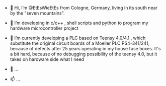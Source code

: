 - 👋 Hi, I’m @EtEsWieEtEs from Cologne, Germany, living in its south near by the "seven mountains".
- 👀 I’m developing in c/c++ , shell scripts and python to program my hardware microcontroller project
- 🌱 I’m currently developing a PLC based on Teensy 4.0/4.1 , 
      which substitute the original circuit boards of a Moeller PLC PS4-341/241, 
      because of defects after 25 years operating in my house fuse boxes.
      It's a bit hard, because of no debugging possibility of the teensy 4.0, but it takes on hardware side what I need
      
- 💞️ ...
- 📫 ...

<!---
EtEsWieEtEs/EtEsWieEtEs is a ✨ special ✨ repository because its `README.md` (this file) appears on your GitHub profile.
You can click the Preview link to take a look at your changes.
--->
